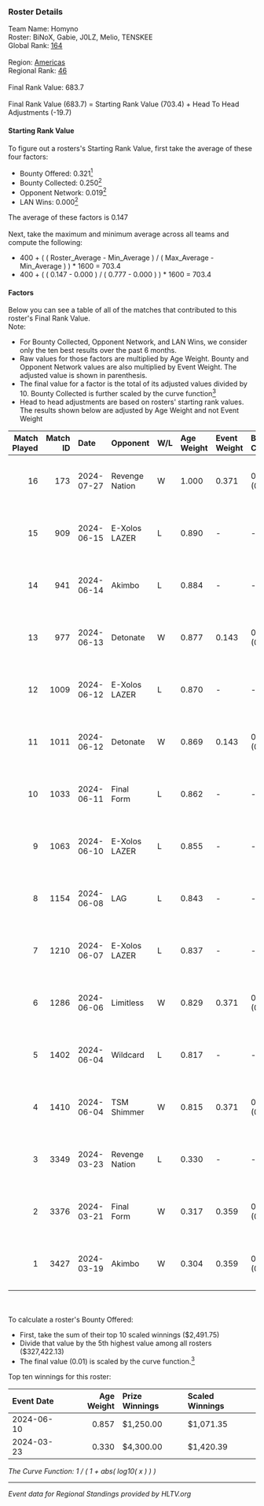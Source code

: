 ### Roster Details<br />
Team Name: Homyno<br />
Roster: BiNoX, Gabie, J0LZ, Melio, TENSKEE<br />
Global Rank: [164](../standings_global.md)<br />
<br />
Region: [Americas]( ../standings_americas.md)<br />
Regional Rank: [46]( ../standings_americas.md)<br />
<br />
Final Rank Value:  683.7<br />
<br />
Final Rank Value (683.7) = Starting Rank Value (703.4) + Head To Head Adjustments (-19.7)<br />

#### Starting Rank Value<br />
To figure out a rosters's Starting Rank Value, first take the average of these four factors:<br />
- Bounty Offered: 0.321[<sup>1</sup>](#table2)
- Bounty Collected: 0.250[<sup>2</sup>](#table1)
- Opponent Network: 0.019[<sup>2</sup>](#table1)
- LAN Wins: 0.000[<sup>2</sup>](#table1)

The average of these factors is 0.147<br />
<br />
Next, take the maximum and minimum average across all teams and compute the following:<br />
- 400 + ( ( Roster_Average - Min_Average ) / ( Max_Average - Min_Average ) ) * 1600 = 703.4
- 400 + ( ( 0.147 - 0.000 ) / ( 0.777 - 0.000 ) ) * 1600 = 703.4


#### Factors<br />
Below you can see a table of all of the matches that contributed to this roster's Final Rank Value.<br />
Note:<br />

- For Bounty Collected, Opponent Network, and LAN Wins, we consider only the ten best results over the past 6 months.
- Raw values for those factors are multiplied by Age Weight. Bounty and Opponent Network values are also multiplied by Event Weight. The adjusted value is shown in parenthesis.
- The final value for a factor is the total of its adjusted values divided by 10. Bounty Collected is further scaled by the curve function[<sup>3</sup>](#curveFunction)
- Head to head adjustments are based on rosters' starting rank values. The results shown below are adjusted by Age Weight and not Event Weight
<span id="table1"></span><br />


| Match Played | Match ID | Date       | Opponent       | W/L | Age Weight | Event Weight | Bounty Collected | Opponent Network | LAN Wins  | H2H Adj. | Roster                             |
| -: | -: | :- | :- | :- | :- | :- | :- | :- | :- | -: | :- |
|           16 |      173 | 2024-07-27 | Revenge Nation | W   | 1.000      | 0.371        | 0.007 (0.003)    | 0.100 (0.037)    | 0 (0.000) |    17.26 | BiNoX, Gabie, J0LZ, Melio, TENSKEE |
|           15 |      909 | 2024-06-15 | E-Xolos LAZER  | L   | 0.890      | -            | -                | -                | -         |    -9.62 | Gabie, J0LZ, Melio, TENSKEE, YuZ   |
|           14 |      941 | 2024-06-14 | Akimbo         | L   | 0.884      | -            | -                | -                | -         |    -9.16 | Gabie, J0LZ, Melio, TENSKEE, YuZ   |
|           13 |      977 | 2024-06-13 | Detonate       | W   | 0.877      | 0.143        | 0.000 (0.000)    | 0.072 (0.009)    | 0 (0.000) |     8.37 | Gabie, J0LZ, Melio, TENSKEE, YuZ   |
|           12 |     1009 | 2024-06-12 | E-Xolos LAZER  | L   | 0.870      | -            | -                | -                | -         |    -9.64 | Gabie, J0LZ, Melio, TENSKEE, YuZ   |
|           11 |     1011 | 2024-06-12 | Detonate       | W   | 0.869      | 0.143        | 0.000 (0.000)    | 0.072 (0.009)    | 0 (0.000) |     7.99 | Gabie, J0LZ, Melio, TENSKEE, YuZ   |
|           10 |     1033 | 2024-06-11 | Final Form     | L   | 0.862      | -            | -                | -                | -         |   -14.97 | Gabie, J0LZ, Melio, TENSKEE, YuZ   |
|            9 |     1063 | 2024-06-10 | E-Xolos LAZER  | L   | 0.855      | -            | -                | -                | -         |   -10.71 | Gabie, J0LZ, Melio, TENSKEE, YuZ   |
|            8 |     1154 | 2024-06-08 | LAG            | L   | 0.843      | -            | -                | -                | -         |    -8.34 | Gabie, J0LZ, Melio, TENSKEE, YuZ   |
|            7 |     1210 | 2024-06-07 | E-Xolos LAZER  | L   | 0.837      | -            | -                | -                | -         |   -11.82 | Gabie, J0LZ, Melio, TENSKEE, YuZ   |
|            6 |     1286 | 2024-06-06 | Limitless      | W   | 0.829      | 0.371        | 0.001 (0.000)    | 0.170 (0.052)    | 0 (0.000) |     9.40 | Gabie, J0LZ, Melio, TENSKEE, YuZ   |
|            5 |     1402 | 2024-06-04 | Wildcard       | L   | 0.817      | -            | -                | -                | -         |    -4.99 | Gabie, J0LZ, Melio, TENSKEE, YuZ   |
|            4 |     1410 | 2024-06-04 | TSM Shimmer    | W   | 0.815      | 0.371        | 0.021 (0.006)    | 0.200 (0.060)    | 0 (0.000) |    13.04 | Gabie, J0LZ, Melio, TENSKEE, YuZ   |
|            3 |     3349 | 2024-03-23 | Revenge Nation | L   | 0.330      | -            | -                | -                | -         |    -5.17 | Gabie, J0LZ, Melio, TENSKEE, YuZ   |
|            2 |     3376 | 2024-03-21 | Final Form     | W   | 0.317      | 0.359        | 0.003 (0.000)    | 0.098 (0.011)    | 0 (0.000) |     4.29 | Gabie, J0LZ, Melio, TENSKEE, YuZ   |
|            1 |     3427 | 2024-03-19 | Akimbo         | W   | 0.304      | 0.359        | 0.003 (0.000)    | 0.109 (0.012)    | 0 (0.000) |     4.34 | Gabie, J0LZ, Melio, TENSKEE, YuZ   |

<br />
<span id="table2"></span><br />
To calculate a roster's Bounty Offered:<br />

- First, take the sum of their top 10 scaled winnings ($2,491.75)
- Divide that value by the 5th highest value among all rosters ($327,422.13)
- The final value (0.01) is scaled by the curve function.[<sup>3</sup>](#curveFunction)

Top ten winnings for this roster:<br />

| Event Date | Age Weight | Prize Winnings | Scaled Winnings |
| :- | -: | :- | :- |
| 2024-06-10 |      0.857 | $1,250.00      | $1,071.35       |
| 2024-03-23 |      0.330 | $4,300.00      | $1,420.39       |


<span id="curveFunction"></span>_The Curve Function: 1 / ( 1 + abs( log10( x ) ) )_<br />

---
_Event data for Regional Standings provided by HLTV.org_<br />
